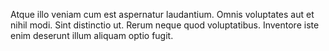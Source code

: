 Atque illo veniam cum est aspernatur laudantium. Omnis voluptates aut et nihil modi. Sint distinctio ut. Rerum neque quod voluptatibus. Inventore iste enim deserunt illum aliquam optio fugit.
